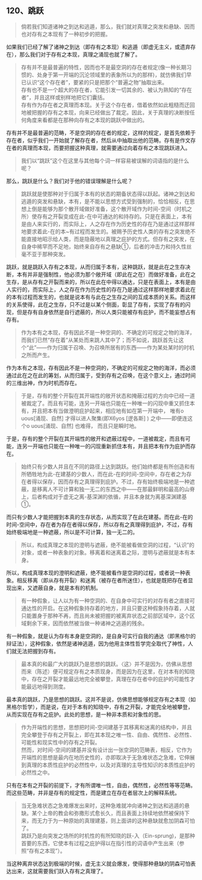 <h2>120、跳跃</h2><blockquote data-pid="pGv8x0oM">倘若我们知道诸神之到达和逃遁，那么，我们就对真理之突发和悬缺、因而也对存有之本现有了一种初步的把握。</blockquote><p data-pid="A05vUZD2">如果我们已经了解了诸神之到达（即存有之本现）和逃遁（即虚无主义，或遗弃存在），那么我们对于存有之本现，真理之涌现也就了解了。</p><blockquote data-pid="eN8JuWlB">存有并不是最普遍的特性，因而也不是最空洞的存在者规定(像一种长期习惯的、处身于第一开端的沉沦领域里的表象所以为的那样)，就仿佛我们早已认识“这个存在者”，要紧的只是把那个“普遍之物”抽取出来。<br>存有也不是一个超大的存在者，它能引发一切其余的、被认为熟知的“存在者”，并且这样或别样地把它们囊括。<br>存有作为存在者之真理而本现。关于这个存在者，借着依然如此粗糙而迂回地被把握的存有之本现，向来已经做出了裁定。因此，关于真理的决断按任何角度来看都是在那种向存有之本现的跳跃中做出的。</blockquote><p data-pid="1iZT0m2_">存有并不是最普遍的范畴，不是空洞的存在者的规定，这样的规定，是首先依赖于存在者，似乎我们一开始就了解存在者，然后从中抽取出他的范畴。存有是作文存在者的真理而本现，而要把握这种真理，就需要通过向着存有之本现跳跃进入。</p><blockquote data-pid="LmGtKZrQ">我们以“跳跃”这个在这里与其他每个词一样容易被误解的词语指的是什么呢？</blockquote><p data-pid="3eTdeDri">那么，跳跃是什么？我们对于他的错误理解是什么呢？</p><blockquote data-pid="vMZ2dxvb">跳跃就是使那种对于归属于本有的状态的期备状态得以跃起。诸神之到达和逃遁的突发和悬缺，本有，是不能以思想方式受到强制的，恰恰相反，在思想上倒是能够为那个散开域做好准备，这个散开域作为时间-空间（时机之所）使存有之开裂变成在此-在中可通达的和持存的。只是在表面上，本有是由人来实行的，而实际上，人之存在作为历史性的存在乃是通过这样那样地要求着此-在的本~有过程而发生的。被赐予历史性人类的存有之突发绝不能直接地昭示给人类，而是隐蔽地以真理之庇护的方式。但存有之突发，在自身中稀罕而不足地，始终来自存有之悬缺①，后者的冲击力和持久性丝毫不亚于那种突发。</blockquote><p data-pid="gFzUU22P">跳跃，就是跳跃入存有之本现，从而归属于本有，这种跳跃，就是此在之生存决断，本有并非是强制性，他必须为那个敞开域（即此在之在）而做好准备，此在之生存，是从存有之开裂而来的，所以在此在中得以通达，只是在表面上，本有是由人实行的，而实际上，人之存在作为历史性的存在乃是通过这样那样地要求着此在的本有过程而发生的，也就是说本有与此在之生存之间的互成本质的关系。而这样的关系使得，此在之生存，只不过是以某个侧面，彰显了存有，实现了存有的闪现，但是存有自身依然是自行遮蔽的，所以人类只能被存有庇护，而不能妄想占有存有。</p><blockquote data-pid="yIqU0Y0s">作为本有之本现，存有因此不是一种空洞的、不确定的可规定之物的海洋，而我们已然“存在着”从某处而来跳人其中了；而不如说，跳跃首先让这个“此”——作为归属于召唤、为召唤所居有的东西——作为某处某时的时机之所而产生。</blockquote><p data-pid="u8RefHdG">作为本有之本现，存有因此不是一种空洞的，不确定的可规定之物的海洋，而必须通过此在之在此的筹划，从而归属于，受到存有之召唤，在这个意义上，通过时间的三维出神，作为时机而存在。</p><blockquote data-pid="7AsUBTi1">于是，存有的整个开裂在其开端性的敞开状态和掩蔽过程的方向中已经一道被裁定了。而且有可能，连另一开端也只能在一种唯一的闪现中重又抓住本有，并且把本有当做澄明庇护起来，相应地有如在第一开端中， 唯有o uous[涌现、自然] 才得以进人聚集(即X6yos [逻各斯] ) 之中——即便连这个o uous[涌现、自然] 也难得， 而且只是瞬时地。</blockquote><p data-pid="J_j3M6JH">于是，存有的整个开裂在其开端性的敞开和遮蔽过程中，一道被裁定，而且有可能，连另一开端也只能在一种唯一的闪现重新抓住本有，并且把本有作为庇护而存在。</p><blockquote data-pid="TiynQXCX">始终只有少数人并且在不同的路径上达到跳跃。他们始终都是有所创造和有所牺牲地为此-在建基的少数人，而在此-在的时间-空间中，存在者之为存在者得以保存，因而存有之真理得到庇护。不过，存有始终极端地是一种遮蔽，是移离人不可计算和独一无二的东西之中——在那最鲜明和最高的山脊上，后者构成对于虚无之离-基深渊的依循，并且本身就为离基深渊建基①。</blockquote><p data-pid="rZYzMbVO">而只有少数人才能把握到本真的生存状态，从而实现了在此在建基。而在此-在的时间-空间中，存在者为存在者得以保存，所以存有之真理得到庇护，不过，存有始终极端地是一种遮蔽，所以是不可计算，独一无二的。</p><blockquote data-pid="0VZRm8nM">所以，构成真理之本现的澄明与遮蔽，绝不能被看做空洞的过程，“认识”的对象，或者一种表象的对象。移离着和迷离着之际，澄明与遮蔽就是本有本身。</blockquote><p data-pid="N3d8WUL2">所以，构成真理本现的澄明和遮蔽，绝不能被看作是空洞的过程，或者说一种表象。相反移离（即从存有开裂）和迷离（被存在者所迷住），也就是既把存在者显现出来，又遮蔽自身，就是本有的机制。</p><blockquote data-pid="W-QcT532">有一种假象，让人以为有一种空洞的、在自身中可实行的对存有者之直接可通达性的开启。在这种假象持存着的地方，并且只要这种假象持存着，人就只能置身于那种不再，而且尚未被把握的被离弃状态之前部区域中，这个区域剩余下来，因而依然被当做一种诸神之逃遁的残余。</blockquote><p data-pid="W6h5bvpn">有一种假象，就是认为存有本身是空洞的，是自身可实行自我的通达（即黑格尔的辩证法），这种假象，依然是诸神逃遁，因为他用主体性哲学完全取代了神性，人们就无法把握到存有。</p><blockquote data-pid="8nlUWYPe">最本真的和最广大的跳跃乃是思想的跳跃。〈这〉并不是因为，仿佛从思想而来（陈述）便可规定存有之本质现身，而是因为在这里，在对本有的知晓中，存在之开裂才能最远地完全被攀登，真理在存在者中的庇护的可能性才能最远地得到测度。</blockquote><p data-pid="BCQSYcW4">最本真的跳跃，乃是思想的跳跃。这并不是说，仿佛思想能够规定存有之本现（如黑格尔哲学），而是说，在对于本有的知晓中，存有之开裂，才能完全地被攀登，从而实现在存有之庇护。此处的思想，是一种非本质和对象性的思。</p><blockquote data-pid="pRySMFvI">作为开端性的思想，思想把时间-空间建基于其移离和迷离的结构中，并且完全攀登于存有之开裂上，即在其本现之唯一性、自由、偶然性、必然性、可能性和现实性中的存有之开裂。<br>然而，对时间-空间的建基并没有设计出一张空洞的范畴表，相反，它作为开端性的思想是最内在地历史性的，亦即取决于无急难状态之急难，它伸展到真理的本质性庇护的必然性中，以及对真理的主导性知识的本质性庇护的必然性之中。</blockquote><p data-pid="8qKH0G63">只有在本有之开裂的前提下，才有所谓唯一性，自由，偶然性，必然性等等范畴。而这些范畴，并非是存有的规定性，而是建立在存在者层次上的解释系统。</p><blockquote data-pid="4vYj5U4n">当无急难状态之急难爆发出来时，这种急难就冲向诸神之到达和逃遁的悬缺。某个上帝的教会和弥撒形式愈长久，而且表面上持续地依然被保持下来，而无力于为一种原始的真理建基，则上面讲的这种悬缺就愈加阴森可怕了。<br>跳跃乃是向突发之场所的时机性的有所知晓的跃-入（Ein-sprung)，是那种首要的东西，它使本有过程之庇护得以在指引性的词语中产生出来（参照“存有之本现”）。</blockquote><p data-pid="R3WudI1q">当这种离弃状态达到极端的时候，虚无主义就会爆发，使得那种悬缺的阴森可怕表达出来，这就需要我们跃入存有之真理了。</p><p></p>